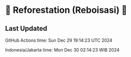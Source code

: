
# 🌳 Reforestation (Reboisasi) 🌲

## Last Updated

GitHub Actions time: Sun Dec 29 19:14:23 UTC 2024

Indonesia/Jakarta time: Mon Dec 30 02:14:23 WIB 2024
